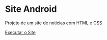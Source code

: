 # Site Android

 Projeto de um site de noticias com HTML e CSS

<a href="https://dihreis.github.io/Projetos/site_android/index.html"> Executar o Site </a>